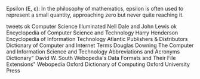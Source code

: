 Epsilon (Ε, ε): In the philosophy of mathematics, epsilon is often used to represent a small quantity, approaching zero but never quite reaching it.


tweets 
    ok Computer Science Illuminated Nell Dale and John Lewis
    ok Encyclopedia of Computer Science and Technology Harry Henderson
    Encyclopedia of Information Technology Atlantic Publishers & Distributors
    Dictionary of Computer and Internet Terms Douglas Downing
    The Computer and Information Science and Technology Abbreviations and Acronyms Dictionary" David W. South
    Webopedia's Data Formats and Their File Extensions" Webopedia
    Oxford Dictionary of Computing Oxford University Press
